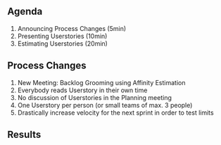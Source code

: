
## Agenda
1. Announcing Process Changes (5min)
2. Presenting Userstories (10min)
3. Estimating Userstories (20min)

## Process Changes
1. New Meeting: Backlog Grooming using Affinity Estimation
2. Everybody reads Userstory in their own time
3. No discussion of Userstories in the Planning meeting
4. One Userstory per person (or small teams of max. 3 people)
5. Drastically increase velocity for the next sprint in order to test limits

## Results
[](../images/2019-01-07-Affinity-Estimation-1.JPG)
[](../images/2019-01-07-Affinity-Estimation-2.JPG)
